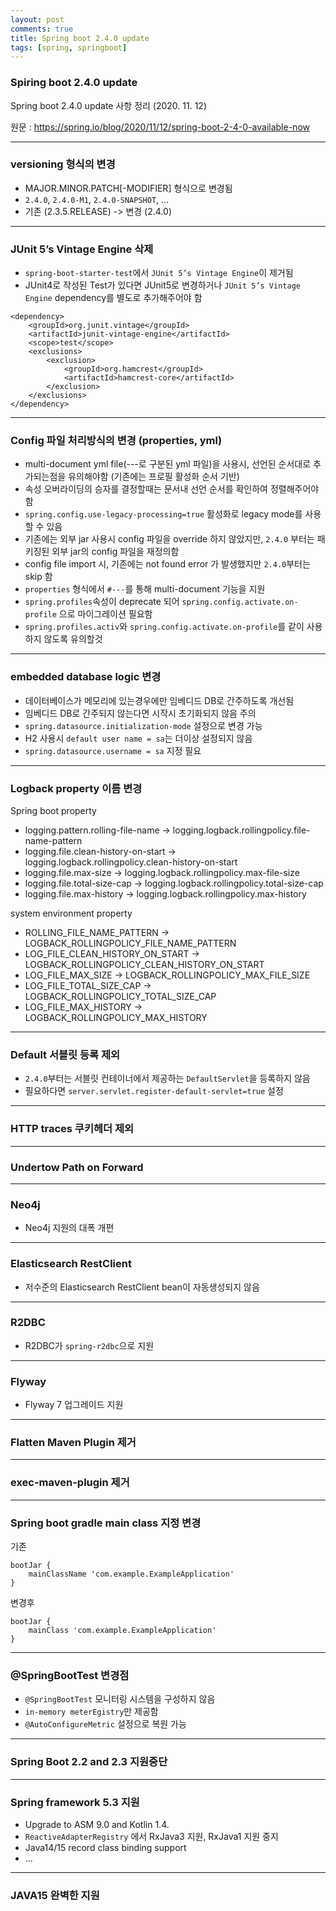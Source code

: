 ```yaml
---
layout: post
comments: true
title: Spring boot 2.4.0 update
tags: [spring, springboot]
---
```


### Spiring boot 2.4.0 update

Spring boot 2.4.0 update 사항 정리 (2020. 11. 12)

원문 : https://spring.io/blog/2020/11/12/spring-boot-2-4-0-available-now

---
### versioning 형식의 변경

- MAJOR.MINOR.PATCH[-MODIFIER] 형식으로 변경됨
- `2.4.0`, `2.4.0-M1`, `2.4.0-SNAPSHOT`, ...
- 기존 (2.3.5.RELEASE) -> 변경 (2.4.0)

---

### JUnit 5’s Vintage Engine 삭제

- `spring-boot-starter-test`에서 `JUnit 5’s Vintage Engine`이 제거됨
- JUnit4로 작성된 Test가 있다면 JUnit5로 변경하거나 `JUnit 5’s Vintage Engine` dependency를 별도로 추가해주어야 함

```
<dependency>
    <groupId>org.junit.vintage</groupId>
    <artifactId>junit-vintage-engine</artifactId>
    <scope>test</scope>
    <exclusions>
        <exclusion>
            <groupId>org.hamcrest</groupId>
            <artifactId>hamcrest-core</artifactId>
        </exclusion>
    </exclusions>
</dependency>
```
---

### Config 파일 처리방식의 변경 (properties, yml)

- multi-document yml file(---로 구분된 yml 파일)을 사용시, 선언된 순서대로 추가되는점을 유의해야함 (기존에는 프로필 활성화 순서 기반)
- 속성 오버라이딩의 승자를 결정할때는 문서내 선언 순서를 확인하여 정렬해주어야 함
- `spring.config.use-legacy-processing=true` 활성화로 legacy mode를 사용 할 수 있음
- 기존에는 외부 jar 사용시 config 파일을 override 하지 않았지만, `2.4.0` 부터는 패키징된 외부 jar의 config  파일을 재정의함
- config file import 시, 기존에는  not found error 가 발생했지만 `2.4.0`부터는 skip 함
- `properties` 형식에서 `#---`를 통해 multi-document 기능을 지원
- `spring.profiles`속성이 deprecate  되어 `spring.config.activate.on-profile` 으로 마이그레이션 필요함
- `spring.profiles.activ`와 `spring.config.activate.on-profile`를 같이 사용하지 않도록 유의할것

---

### embedded database logic 변경

- 데이터베이스가 메모리에 있는경우에만 임베디드 DB로 간주하도록 개선됨
- 임베디드 DB로 간주되지 않는다면 시작시 초기화되지 않음 주의 
- `spring.datasource.initialization-mode` 설정으로 변경 가능
- H2 사용시 `default user name = sa`는 더이상 설정되지 않음
- `spring.datasource.username = sa` 지정 필요

---

### Logback property 이름 변경

Spring boot property
- logging.pattern.rolling-file-name → logging.logback.rollingpolicy.file-name-pattern
- logging.file.clean-history-on-start → logging.logback.rollingpolicy.clean-history-on-start
- logging.file.max-size → logging.logback.rollingpolicy.max-file-size
- logging.file.total-size-cap → logging.logback.rollingpolicy.total-size-cap
- logging.file.max-history → logging.logback.rollingpolicy.max-history

system environment property
- ROLLING_FILE_NAME_PATTERN → LOGBACK_ROLLINGPOLICY_FILE_NAME_PATTERN
- LOG_FILE_CLEAN_HISTORY_ON_START → LOGBACK_ROLLINGPOLICY_CLEAN_HISTORY_ON_START
- LOG_FILE_MAX_SIZE → LOGBACK_ROLLINGPOLICY_MAX_FILE_SIZE
- LOG_FILE_TOTAL_SIZE_CAP → LOGBACK_ROLLINGPOLICY_TOTAL_SIZE_CAP
- LOG_FILE_MAX_HISTORY → LOGBACK_ROLLINGPOLICY_MAX_HISTORY

---

### Default 서블릿 등록 제외

- `2.4.0`부터는 서블릿 컨테이너에서 제공하는 `DefaultServlet`을 등록하지 않음
- 필요하다면 `server.servlet.register-default-servlet=true` 설정

---

### HTTP traces 쿠키헤더 제외

---

### Undertow Path on Forward

---

### Neo4j

- Neo4j 지원의 대폭 개편

---

### Elasticsearch RestClient

- 저수준의 Elasticsearch RestClient bean이 자동생성되지 않음

---

### R2DBC

- R2DBC가 `spring-r2dbc`으로 지원

---

### Flyway

- Flyway 7 업그레이드 지원

---

### Flatten Maven Plugin 제거

---

### exec-maven-plugin 제거

---

### Spring boot gradle main class 지정 변경

기존
```
bootJar {
	mainClassName 'com.example.ExampleApplication'
}
```
변경후
```
bootJar {
	mainClass 'com.example.ExampleApplication'
}
```

---

### @SpringBootTest 변경점

- `@SpringBootTest` 모니터링 시스템을 구성하지 않음
- `in-memory meterEgistry`만 제공함
- `@AutoConfigureMetric` 설정으로 복원 가능

---

### Spring Boot 2.2 and 2.3 지원중단

---

### Spring framework 5.3 지원

- Upgrade to ASM 9.0 and Kotlin 1.4.
- `ReactiveAdapterRegistry` 에서 RxJava3 지원, RxJava1 지원 중지
- Java14/15 record class binding support
- ...

---

### JAVA15 완벽한 지원

